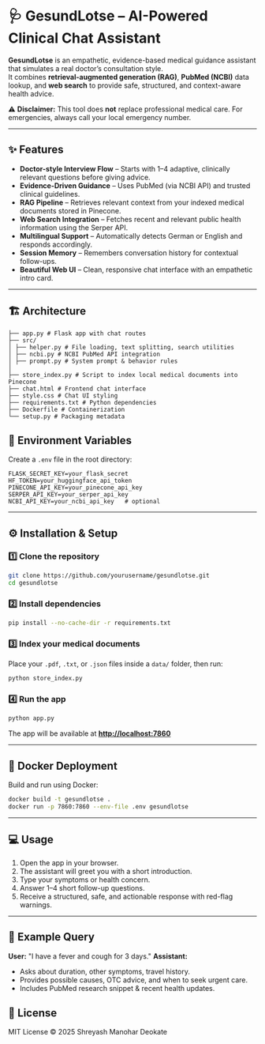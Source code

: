 # 🩺 GesundLotse – AI-Powered Clinical Chat Assistant

**GesundLotse** is an empathetic, evidence-based medical guidance assistant that simulates a real doctor’s consultation style.  
It combines **retrieval-augmented generation (RAG)**, **PubMed (NCBI)** data lookup, and **web search** to provide safe, structured, and context-aware health advice.

⚠ **Disclaimer:** This tool does **not** replace professional medical care. For emergencies, always call your local emergency number.

---

## ✨ Features

- **Doctor-style Interview Flow** – Starts with 1–4 adaptive, clinically relevant questions before giving advice.
- **Evidence-Driven Guidance** – Uses PubMed (via NCBI API) and trusted clinical guidelines.
- **RAG Pipeline** – Retrieves relevant context from your indexed medical documents stored in Pinecone.
- **Web Search Integration** – Fetches recent and relevant public health information using the Serper API.
- **Multilingual Support** – Automatically detects German or English and responds accordingly.
- **Session Memory** – Remembers conversation history for contextual follow-ups.
- **Beautiful Web UI** – Clean, responsive chat interface with an empathetic intro card.

---

## 🏗 Architecture
```
├── app.py # Flask app with chat routes
├── src/
│ ├── helper.py # File loading, text splitting, search utilities
│ ├── ncbi.py # NCBI PubMed API integration
│ ├── prompt.py # System prompt & behavior rules
│
├── store_index.py # Script to index local medical documents into Pinecone
├── chat.html # Frontend chat interface
├── style.css # Chat UI styling
├── requirements.txt # Python dependencies
├── Dockerfile # Containerization
└── setup.py # Packaging metadata

```



## 🔑 Environment Variables

Create a `.env` file in the root directory:

```env
FLASK_SECRET_KEY=your_flask_secret
HF_TOKEN=your_huggingface_api_token
PINECONE_API_KEY=your_pinecone_api_key
SERPER_API_KEY=your_serper_api_key
NCBI_API_KEY=your_ncbi_api_key   # optional
````

---

## ⚙ Installation & Setup

### 1️⃣ Clone the repository

```bash
git clone https://github.com/yourusername/gesundlotse.git
cd gesundlotse
```

### 2️⃣ Install dependencies

```bash
pip install --no-cache-dir -r requirements.txt
```

### 3️⃣ Index your medical documents

Place your `.pdf`, `.txt`, or `.json` files inside a `data/` folder, then run:

```bash
python store_index.py
```

### 4️⃣ Run the app

```bash
python app.py
```

The app will be available at **[http://localhost:7860](http://localhost:7860)**

---

## 🐳 Docker Deployment

Build and run using Docker:

```bash
docker build -t gesundlotse .
docker run -p 7860:7860 --env-file .env gesundlotse
```

---

## 💻 Usage

1. Open the app in your browser.
2. The assistant will greet you with a short introduction.
3. Type your symptoms or health concern.
4. Answer 1–4 short follow-up questions.
5. Receive a structured, safe, and actionable response with red-flag warnings.

---

## 📌 Example Query

**User:** "I have a fever and cough for 3 days."
**Assistant:**

* Asks about duration, other symptoms, travel history.
* Provides possible causes, OTC advice, and when to seek urgent care.
* Includes PubMed research snippet & recent health updates.


## 📜 License

MIT License © 2025 Shreyash Manohar Deokate


